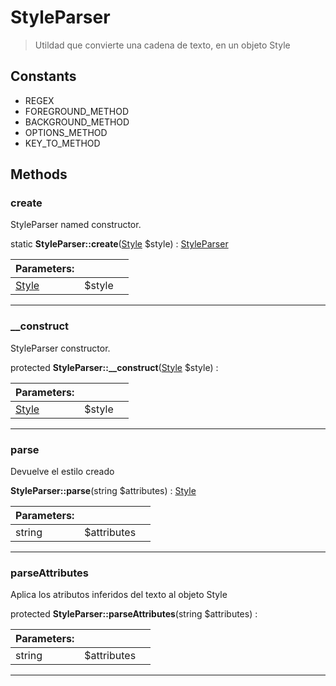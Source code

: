 
                                                                                                                                            
    
# StyleParser


> Utildad que convierte una cadena de texto, en un objeto Style
>
> 




## Constants
- REGEX
- FOREGROUND_METHOD
- BACKGROUND_METHOD
- OPTIONS_METHOD
- KEY_TO_METHOD




## Methods

### create
StyleParser named constructor.


static **StyleParser::create**([Style](../../../Style.md) $style) : [StyleParser](../../../StyleParser.md)


|Parameters: | | |
| --- | --- | --- |
|[Style](../../../Style.md) |$style |  |

---


### __construct
StyleParser constructor.


protected **StyleParser::__construct**([Style](../../../Style.md) $style) : 


|Parameters: | | |
| --- | --- | --- |
|[Style](../../../Style.md) |$style |  |

---


### parse
Devuelve el estilo creado


**StyleParser::parse**(string $attributes) : [Style](../../../Style.md)


|Parameters: | | |
| --- | --- | --- |
|string |$attributes |  |

---


### parseAttributes
Aplica los atributos inferidos del texto al objeto Style


protected **StyleParser::parseAttributes**(string $attributes) : 


|Parameters: | | |
| --- | --- | --- |
|string |$attributes |  |

---


                                                                                                                                                                                                                                                                                                                                                                                                            
    
                                                                                                                                                                                                                                                                             
                